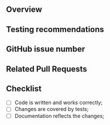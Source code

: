 <!-- Thank you for your contribution!

     Please file this form by replacing the Markdown comments
     with your text. If a section needs no action - remove it.

     This repository uses the Review-Then-Commit (RTC) model
     of code collaboration. Positive feedback is represented +1 from committers
     and negative is a -1. The -1 also means veto, and needs to be addressed
     to proceed. Once there are no objections, the PR can be merged by an
     authorized committer. -->

## Overview

<!-- Please give a short brief for the pull request,
     what problem it solves or how it makes things better. -->

## Testing recommendations

<!-- Describe how we can test your changes.
     Does it provides any behaviour that the end users
     could notice? -->

## GitHub issue number

<!-- If this is a significant change, please file a separate issue at:
     https://github.com/wohali/couchdb-cookbook/issues
     and include the number here and in commit message(s) using
     syntax like "Fixes #472". -->

## Related Pull Requests

<!-- If your changes affects multiple components in different
     repositories please put links to those pull requests here.  -->

## Checklist

- [ ] Code is written and works correctly;
- [ ] Changes are covered by tests;
- [ ] Documentation reflects the changes;
